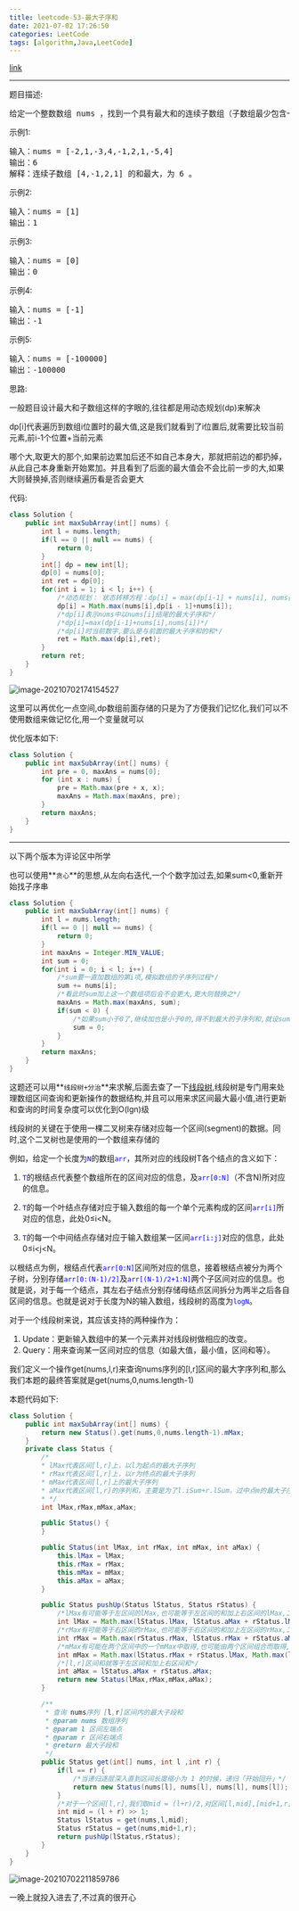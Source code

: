 ```yaml
---
title: leetcode-53-最大子序和
date: 2021-07-02 17:26:50
categories: LeetCode
tags: [algorithm,Java,LeetCode]
---
```


[link](https://leetcode-cn.com/problems/maximum-subarray/)

<hr/>

题目描述:

<pre>
给定一个整数数组 nums ，找到一个具有最大和的连续子数组（子数组最少包含一个元素），返回其最大和。
</pre>

示例1:

<pre>
输入：nums = [-2,1,-3,4,-1,2,1,-5,4]
输出：6
解释：连续子数组 [4,-1,2,1] 的和最大，为 6 。
</pre>

示例2:

<pre>
输入：nums = [1]
输出：1
</pre>

示例3:

<pre>
输入：nums = [0]
输出：0
</pre>

示例4:

<pre>
输入：nums = [-1]
输出：-1
</pre>

示例5:

<pre>
输入：nums = [-100000]
输出：-100000
</pre>

思路:

一般题目设计最大和子数组这样的字眼的,往往都是用动态规划(dp)来解决

dp[i]代表遍历到数组i位置时的最大值,这是我们就看到了i位置后,就需要比较当前元素,前i-1个位置+当前元素

哪个大,取更大的那个,如果前边累加后还不如自己本身大，那就把前边的都扔掉，从此自己本身重新开始累加。并且看到了后面的最大值会不会比前一步的大,如果大则替换掉,否则继续遍历看是否会更大

代码:

```java
class Solution {
    public int maxSubArray(int[] nums) {
        int l = nums.length;
        if(l == 0 || null == nums) {
            return 0;
        }
        int[] dp = new int[l];
        dp[0] = nums[0];
        int ret = dp[0];
        for(int i = 1; i < l; i++) {
            /*动态规划： 状态转移方程：dp[i] = max(dp[i-1] + nums[i], nums[i])*/
            dp[i] = Math.max(nums[i],dp[i - 1]+nums[i]);
            /*dp[i]表示nums中以nums[i]结尾的最大子序和*/
            /*dp[i]=max(dp[i-1]+nums[i],nums[i])*/
			/*dp[i]时当前数字,要么是与前面的最大子序和的和*/
            ret = Math.max(dp[i],ret);
        }
        return ret;
    }
}
```

![image-20210702174154527](https://gitee.com/cao_ziqiang/img/raw/master/20210702174154.png)

这里可以再优化一点空间,dp数组前面存储的只是为了方便我们记忆化,我们可以不使用数组来做记忆化,用一个变量就可以

优化版本如下:

```java
class Solution {
    public int maxSubArray(int[] nums) {
        int pre = 0, maxAns = nums[0];
        for (int x : nums) {
            pre = Math.max(pre + x, x);
            maxAns = Math.max(maxAns, pre);
        }
        return maxAns;
    }
}
```

<hr/>

以下两个版本为评论区中所学

也可以使用**`贪心`**的思想,从左向右迭代,一个个数字加过去,如果sum<0,重新开始找子序串

```java
class Solution {
    public int maxSubArray(int[] nums) {
        int l = nums.length;
        if(l == 0 || null == nums) {
            return 0;
        }
        int maxAns = Integer.MIN_VALUE;
        int sum = 0;
        for(int i = 0; i < l; i++) {
            /*sum要一直加数组的第i项,模拟数组的子序列过程*/
            sum += nums[i];
            /*看此时sum加上这一个数组项后会不会更大,更大则替换之*/
            maxAns = Math.max(maxAns, sum);
            if(sum < 0) {
                /*如果sum小于0了,继续加也是小于0的,得不到最大的子序列和,就设sum为0*/
                sum = 0;
            }
        }
        return maxAns;
    }
}
```

这题还可以用**`线段树+分治`**来求解,后面去查了一下[线段树](https://www.jianshu.com/p/6fd130084a43),线段树是专门用来处理数组区间查询和更新操作的数据结构,并且可以用来求区间最大最小值,进行更新和查询的时间复杂度可以优化到O(lgn)级

线段树的关键在于使用一棵二叉树来存储对应每一个区间(segment)的数据。同时,这个二叉树也是使用的一个数组来存储的

例如，给定一个长度为<font color="blue">`N`</font>的数组<font color="blue">`arr`</font>，其所对应的线段树T各个结点的含义如下：

1. <font color="blue">`T`</font>的根结点代表整个数组所在的区间对应的信息，及<font color="blue">`arr[0:N]`</font>（不含N)所对应的信息。

2. <font color="blue">`T`</font>的每一个叶结点存储对应于输入数组的每一个单个元素构成的区间<font color="blue">`arr[i]`</font>所对应的信息，此处0≤i<N。

3. <font color="blue">`T`</font>的每一个中间结点存储对应于输入数组某一区间<font color="blue">`arr[i:j]`</font>对应的信息，此处0≤i<j<N。

以根结点为例，根结点代表<font color="blue">`arr[0:N]`</font>区间所对应的信息，接着根结点被分为两个子树，分别存储<font color="blue">`arr[0:(N-1)/2]`</font>及<font color="blue">`arr[(N-1)/2+1:N]`</font>两个子区间对应的信息。也就是说，对于每一个结点，其左右子结点分别存储母结点区间拆分为两半之后各自区间的信息。也就是说对于长度为N的输入数组，线段树的高度为<font color="blue">`logN`</font>。

对于一个线段树来说，其应该支持的两种操作为：

1. Update：更新输入数组中的某一个元素并对线段树做相应的改变。
2. Query：用来查询某一区间对应的信息（如最大值，最小值，区间和等）。



我们定义一个操作get(nums,l,r)来查询nums序列的[l,r]区间的最大字序列和,那么我们本题的最终答案就是get(nums,0,nums.length-1)

本题代码如下:

```java
class Solution {
    public int maxSubArray(int[] nums) {
        return new Status().get(nums,0,nums.length-1).mMax;
    }
    private class Status {
        /*
        * lMax代表区间[l,r]上，以l为起点的最大子序列
        * rMax代表区间[l,r]上，以r为终点的最大子序列
        * mMax代表区间[l,r]上的最大子序列
        * aMax代表区间[l,r]的序列和，主要是为了l.iSum+r.lSum，过中点m的最大子序列
        * */
        int lMax,rMax,mMax,aMax;

        public Status() {
        }

        public Status(int lMax, int rMax, int mMax, int aMax) {
            this.lMax = lMax;
            this.rMax = rMax;
            this.mMax = mMax;
            this.aMax = aMax;
        }

        public Status pushUp(Status lStatus, Status rStatus) {
            /*lMax有可能等于左区间的lMax,也可能等于左区间的和加上右区间的lMax,二者取大*/
            int lMax = Math.max(lStatus.lMax, lStatus.aMax + rStatus.lMax);
            /*rMax有可能等于右区间的rMax,也可能等于右区间的和加上左区间的rMax,二者取大*/
            int rMax = Math.max(rStatus.rMax, lStatus.rMax + rStatus.aMax);
            /*mMax有可能在两个区间中的一个mMax中取得,也可能由两个区间组合而取得,故三者取大*/
            int mMax = Math.max(lStatus.rMax + rStatus.lMax, Math.max(lStatus.mMax, rStatus.mMax));
            /*[l,r]区间和就等于左区间和加上右区间和*/
            int aMax = lStatus.aMax + rStatus.aMax;
            return new Status(lMax,rMax,mMax,aMax);
        }

        /**
         * 查询 nums序列 [l,r]区间内的最大子段和
         * @param nums 数组序列
         * @param l 区间左端点
         * @param r 区间右端点
         * @return 最大子段和
         */
        public Status get(int[] nums, int l ,int r) {
            if(l == r) {
                /*当递归逐层深入直到区间长度缩小为 1 的时候，递归「开始回升」*/
                return new Status(nums[l], nums[l], nums[l], nums[l]);
            }
            /*对于一个区间[l,r],我们取mid = (l+r)/2,对区间[l,mid],[mid+1,r]分治求解*/
            int mid = (l + r) >> 1;
            Status lStatus = get(nums,l,mid);
            Status rStatus = get(nums,mid+1,r);
            return pushUp(lStatus,rStatus);
        }
    }
}
```

![image-20210702211859786](https://gitee.com/cao_ziqiang/img/raw/master/20210702211859.png)

一晚上就投入进去了,不过真的很开心